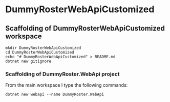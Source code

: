 # DummyRosterWebApiCustomized

## Scaffolding of DummyRosterWebApiCustomized workspace

```shell
mkdir DummyRosterWebApiCustomized
cd DummyRosterWebApiCustomized
echo "# DummyRosterWebApiCustomized" > README.md
dotnet new gitignore
```

### Scaffolding of DummyRoster.WebApi project

From the main workspace I type the following commands:

```shell
dotnet new webapi --name DummyRoster.WebApi
```
